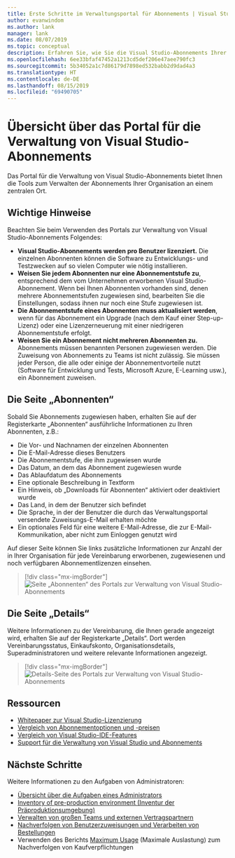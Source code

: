 ```yaml
---
title: Erste Schritte im Verwaltungsportal für Abonnements | Visual Studio Marketplace
author: evanwindom
ms.author: lank
manager: lank
ms.date: 08/07/2019
ms.topic: conceptual
description: Erfahren Sie, wie Sie die Visual Studio-Abonnements Ihrer Organisation mit dem Verwaltungsportal für Abonnements verwalten.
ms.openlocfilehash: 6ee33bfaf47452a1213cd5def206e47aee790fc3
ms.sourcegitcommit: 5b34052a1c7d86179d7898ed532babb2d9dad4a3
ms.translationtype: HT
ms.contentlocale: de-DE
ms.lasthandoff: 08/15/2019
ms.locfileid: "69490705"
---
```

# <a name="overview-of-the-visual-studio-subscriptions-administration-portal"></a>Übersicht über das Portal für die Verwaltung von Visual Studio-Abonnements
Das Portal für die Verwaltung von Visual Studio-Abonnements bietet Ihnen die Tools zum Verwalten der Abonnements Ihrer Organisation an einem zentralen Ort. 

## <a name="important-considerations"></a>Wichtige Hinweise
Beachten Sie beim Verwenden des Portals zur Verwaltung von Visual Studio-Abonnements Folgendes:
- **Visual Studio-Abonnements werden pro Benutzer lizenziert.** Die einzelnen Abonnenten können die Software zu Entwicklungs- und Testzwecken auf so vielen Computer wie nötig installieren.
- **Weisen Sie jedem Abonnenten nur eine Abonnementstufe zu**, entsprechend dem vom Unternehmen erworbenen Visual Studio-Abonnement. Wenn bei Ihnen Abonnenten vorhanden sind, denen mehrere Abonnementstufen zugewiesen sind, bearbeiten Sie die Einstellungen, sodass ihnen nur noch eine Stufe zugewiesen ist.
- **Die Abonnementstufe eines Abonnenten muss aktualisiert werden**, wenn für das Abonnement ein Upgrade (nach dem Kauf einer Step-up-Lizenz) oder eine Lizenzerneuerung mit einer niedrigeren Abonnementstufe erfolgt.
- **Weisen Sie ein Abonnement nicht mehreren Abonnenten zu.** Abonnements müssen benannten Personen zugewiesen werden.  Die Zuweisung von Abonnements zu Teams ist nicht zulässig.  Sie müssen jeder Person, die alle oder einige der Abonnementvorteile nutzt (Software für Entwicklung und Tests, Microsoft Azure, E-Learning usw.), ein Abonnement zuweisen.

## <a name="the-subscribers-page"></a>Die Seite „Abonnenten“
Sobald Sie Abonnements zugewiesen haben, erhalten Sie auf der Registerkarte „Abonnenten“ ausführliche Informationen zu Ihren Abonnenten, z.B.:
- Die Vor- und Nachnamen der einzelnen Abonnenten
- Die E-Mail-Adresse dieses Benutzers
- Die Abonnementstufe, die ihm zugewiesen wurde
- Das Datum, an dem das Abonnement zugewiesen wurde
- Das Ablaufdatum des Abonnements
- Eine optionale Beschreibung in Textform
- Ein Hinweis, ob „Downloads für Abonnenten“ aktiviert oder deaktiviert wurde
- Das Land, in dem der Benutzer sich befindet
- Die Sprache, in der der Benutzer die durch das Verwaltungsportal versendete Zuweisungs-E-Mail erhalten möchte
- Ein optionales Feld für eine weitere E-Mail-Adresse, die zur E-Mail-Kommunikation, aber nicht zum Einloggen genutzt wird

Auf dieser Seite können Sie links zusätzliche Informationen zur Anzahl der in Ihrer Organisation für jede Vereinbarung erworbenen, zugewiesenen und noch verfügbaren Abonnementlizenzen einsehen.
> [!div class="mx-imgBorder"]
> ![Seite „Abonnenten“ des Portals zur Verwaltung von Visual Studio-Abonnements](_img/using-admin-portal/subscribers-page.png)

## <a name="the-details-page"></a>Die Seite „Details“
Weitere Informationen zu der Vereinbarung, die Ihnen gerade angezeigt wird, erhalten Sie auf der Registerkarte „Details“. Dort werden Vereinbarungsstatus, Einkaufskonto, Organisationsdetails, Superadministratoren und weitere relevante Informationen angezeigt.
> [!div class="mx-imgBorder"]
> ![Details-Seite des Portals zur Verwaltung von Visual Studio-Abonnements](_img/using-admin-portal/details-page.png)

## <a name="resources"></a>Ressourcen
- [Whitepaper zur Visual Studio-Lizenzierung](https://aka.ms/vslicensing)
- [Vergleich von Abonnementoptionen und -preisen](https://visualstudio.microsoft.com/vs/pricing)
- [Vergleich von Visual Studio-IDE-Features](https://visualstudio.microsoft.com/vs/compare)
- [Support für die Verwaltung von Visual Studio und Abonnements](https://visualstudio.microsoft.com/support/support-overview-vs)

## <a name="next-steps"></a>Nächste Schritte
Weitere Informationen zu den Aufgaben von Administratoren:
- [Übersicht über die Aufgaben eines Administrators](admin-responsibilities.md)
- [Inventory of pre-production environment (Inventur der Präproduktionsumgebung)](admin-inventory.md)
- [Verwalten von großen Teams und externen Vertragspartnern](manage-teams.md)
- [Nachverfolgen von Benutzerzuweisungen und Verarbeiten von Bestellungen](assignments-orders.md)
- Verwenden des Berichts [Maximum Usage](maximum-usage.md) (Maximale Auslastung) zum Nachverfolgen von Kaufverpflichtungen
